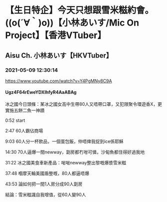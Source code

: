 # 【生日特企】今天只想跟雪米糍約會。((o(´∀｀)o))【小林あいす/Mic On Project】【香港VTuber】

## Aisu Ch. 小林あいす【HKVTuber】

### 2021-05-09 12:30:14

https://www.youtube.com/watch?v=Y4PgMNy8C9A

#### Ugz4F64rEweYDXlhfyR4AaABAg

冰之國今日頭條：某冰之國女高中生帶80人又唔帶口罩，又犯限聚令環遊香X，更實施五餅二魚一神蹟

0:52 start

2:47 60人霸佔商場

9:03 60人分一杯飲品，一個蛋包飯，仲唔俾我捉到ice係耶穌

14:30 70人逼爆一間newway，劏房都冇咁可憐，沙甸魚都住得好過我地

31:22 冰之國美食車新產品：啱啱newway整出黎嘅爆漿雪米糍

37:48 嗰摩天輪美國盾整嘅，80人都逼唔爆

43:53 論如何把一間1人房分成90人劏房















結論：雪米糍識自我增值，從60人變90人

